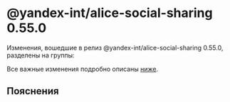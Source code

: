 # @yandex-int/alice-social-sharing 0.55.0

<!-- ЧЕЛОВЕЧЕСКОЕ ВСТУПЛЕНИЕ -->

Изменения, вошедшие в релиз @yandex-int/alice-social-sharing 0.55.0, разделены на группы:

Все важные изменения подробно описаны [ниже](#Пояснения).

## Пояснения

